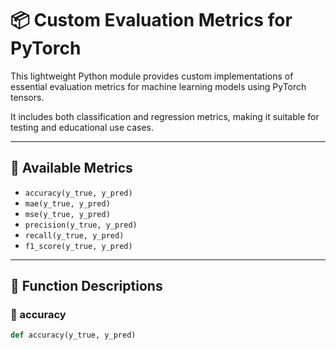 # 📦 Custom Evaluation Metrics for PyTorch

This lightweight Python module provides custom implementations of essential evaluation metrics for machine learning models using PyTorch tensors.

It includes both classification and regression metrics, making it suitable for testing and educational use cases.

---

## 📌 Available Metrics

- `accuracy(y_true, y_pred)`
- `mae(y_true, y_pred)`
- `mse(y_true, y_pred)`
- `precision(y_true, y_pred)`
- `recall(y_true, y_pred)`
- `f1_score(y_true, y_pred)`

---

## 📖 Function Descriptions

### 🔹 accuracy

```python
def accuracy(y_true, y_pred)

